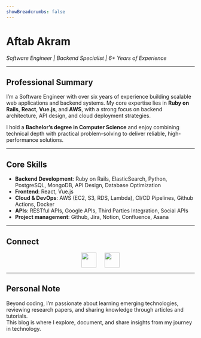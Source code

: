 ```yaml
---
showBreadcrumbs: false
---
```


# Aftab Akram
*Software Engineer | Backend Specialist | 6+ Years of Experience*

---

## Professional Summary
I’m a Software Engineer with over six years of experience building scalable web applications and backend systems. My core expertise lies in **Ruby on Rails**, **React**, **Vue.js**, and **AWS**, with a strong focus on backend architecture, API design, and cloud deployment strategies.

I hold a **Bachelor’s degree in Computer Science** and enjoy combining technical depth with practical problem-solving to deliver reliable, high-performance solutions.

---

## Core Skills
- **Backend Development**: Ruby on Rails, ElasticSearch, Python, PostgreSQL, MongoDB, API Design, Database Optimization
- **Frontend**: React, Vue.js
- **Cloud & DevOps**: AWS (EC2, S3, RDS, Lambda), CI/CD Pipelines, Github Actions, Docker
- **APIs**: RESTful APIs, Google APIs, Third Parties Integration, Social APIs
- **Project management**: Github, Jira, Notion, Confluence, Asana

---

## Connect
<p style="display: flex; justify-content: center; gap: 5px; margin-top: 8px;">
  <a href="https://www.linkedin.com/in/aftabakram" target="_blank">
    <img src="https://cdn.jsdelivr.net/gh/devicons/devicon/icons/linkedin/linkedin-original.svg" width="40" />
  </a>
  &nbsp;&nbsp;&nbsp;
  <a href="mailto:aftabakram04@gmail.com">
    <img src="https://img.icons8.com/color/48/gmail.png" width="40" />
  </a>
</p>

---

## Personal Note
Beyond coding, I’m passionate about learning emerging technologies, reviewing research papers, and sharing knowledge through articles and tutorials.  
This blog is where I explore, document, and share insights from my journey in technology.
